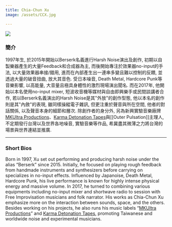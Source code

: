 ```yaml
---
title: Chia-Chun Xu 
image: /assets/CCX.jpg

---
```


![]({{page.image}})

### 簡介

1997年生, 於2015年開始以Berserk名義進行Harsh Noise演出及創作, 初期以自製樂器產生的大量Feedback和合成器為主, 而後開始專注於效果器no-input的手法, 以大量效果器串接/錯用, 進而在內部產生出一連串多變且難以控制的反饋, 並透過大量的破音扭曲, 放大其音色. 受日本噪音, Death Metal, Hardcore Punk等音樂影響, 以高能量, 大音量且極具身體性的激烈現場演出聞名. 而在2017年, 他開始以本名使用no-input mixer, 短波收音機等媒材與自由即興樂手或民間談講者合作, 若以Berserk名義演出的Harsh Noise是其"外放"的創作型態, 他以本名的創作則是其"內斂"的表現, 雖同樣操縱電子雜訊, 但更注重於聲音與所在空間, 他者的對話關係, 以及聲音本身的細節和層次. 除創作者的身分外, 另為新興實驗音樂廠牌[MKUltra Productions](https://www.facebook.com/MKUltraPro)、[Karma Detonation Tapes](https://www.facebook.com/groups/330235444521775)與[[Outer Pulsation]]主理人, 不定期發行台灣以及世界各地噪音, 實驗音樂等作品, 希冀盡其微薄之力將台灣的場景與世界連結並推廣.

---
### Short Bios
Born in 1997, Xu set out performing and producing harsh noise under the alias “Berserk” since 2015. Initially, he focused on playing rough feedback from handmade instruments and synthesizers before carrying on specializes in no-input effects. Influenced by Japanoise, Death Metal, Hardcore Punk, his live performance is known for highly intense physical energy and massive volume. In 2017, he turned to combining various equipments including no-input mixer and shortwave radio to session with Free Improvisation musicians and folk narrator. His works as Chia-Chun Xu emphasize more on the interaction between sounds, space, and the others. Besides working on his projects, he also runs his music labels “[MKUltra Productions](https://www.facebook.com/MKUltraPro)” and [Karma Detonation Tapes](https://www.facebook.com/groups/330235444521775), promoting Taiwanese and worldwide noise and experimental musicians.
